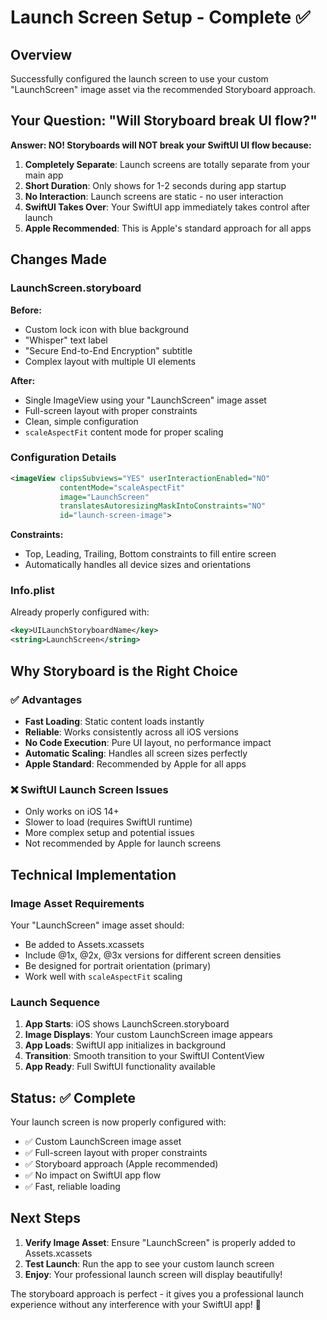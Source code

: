 # Launch Screen Setup - Complete ✅

## Overview
Successfully configured the launch screen to use your custom "LaunchScreen" image asset via the recommended Storyboard approach.

## Your Question: "Will Storyboard break UI flow?"

**Answer: NO! Storyboards will NOT break your SwiftUI UI flow because:**

1. **Completely Separate**: Launch screens are totally separate from your main app
2. **Short Duration**: Only shows for 1-2 seconds during app startup
3. **No Interaction**: Launch screens are static - no user interaction
4. **SwiftUI Takes Over**: Your SwiftUI app immediately takes control after launch
5. **Apple Recommended**: This is Apple's standard approach for all apps

## Changes Made

### LaunchScreen.storyboard
**Before:**
- Custom lock icon with blue background
- "Whisper" text label
- "Secure End-to-End Encryption" subtitle
- Complex layout with multiple UI elements

**After:**
- Single ImageView using your "LaunchScreen" image asset
- Full-screen layout with proper constraints
- Clean, simple configuration
- `scaleAspectFit` content mode for proper scaling

### Configuration Details
```xml
<imageView clipsSubviews="YES" userInteractionEnabled="NO" 
           contentMode="scaleAspectFit" 
           image="LaunchScreen" 
           translatesAutoresizingMaskIntoConstraints="NO" 
           id="launch-screen-image">
```

**Constraints:**
- Top, Leading, Trailing, Bottom constraints to fill entire screen
- Automatically handles all device sizes and orientations

### Info.plist
Already properly configured with:
```xml
<key>UILaunchStoryboardName</key>
<string>LaunchScreen</string>
```

## Why Storyboard is the Right Choice

### ✅ Advantages
- **Fast Loading**: Static content loads instantly
- **Reliable**: Works consistently across all iOS versions
- **No Code Execution**: Pure UI layout, no performance impact
- **Automatic Scaling**: Handles all screen sizes perfectly
- **Apple Standard**: Recommended by Apple for all apps

### ❌ SwiftUI Launch Screen Issues
- Only works on iOS 14+
- Slower to load (requires SwiftUI runtime)
- More complex setup and potential issues
- Not recommended by Apple for launch screens

## Technical Implementation

### Image Asset Requirements
Your "LaunchScreen" image asset should:
- Be added to Assets.xcassets
- Include @1x, @2x, @3x versions for different screen densities
- Be designed for portrait orientation (primary)
- Work well with `scaleAspectFit` scaling

### Launch Sequence
1. **App Starts**: iOS shows LaunchScreen.storyboard
2. **Image Displays**: Your custom LaunchScreen image appears
3. **App Loads**: SwiftUI app initializes in background
4. **Transition**: Smooth transition to your SwiftUI ContentView
5. **App Ready**: Full SwiftUI functionality available

## Status: ✅ Complete

Your launch screen is now properly configured with:
- ✅ Custom LaunchScreen image asset
- ✅ Full-screen layout with proper constraints
- ✅ Storyboard approach (Apple recommended)
- ✅ No impact on SwiftUI app flow
- ✅ Fast, reliable loading

## Next Steps

1. **Verify Image Asset**: Ensure "LaunchScreen" is properly added to Assets.xcassets
2. **Test Launch**: Run the app to see your custom launch screen
3. **Enjoy**: Your professional launch screen will display beautifully!

The storyboard approach is perfect - it gives you a professional launch experience without any interference with your SwiftUI app! 🚀